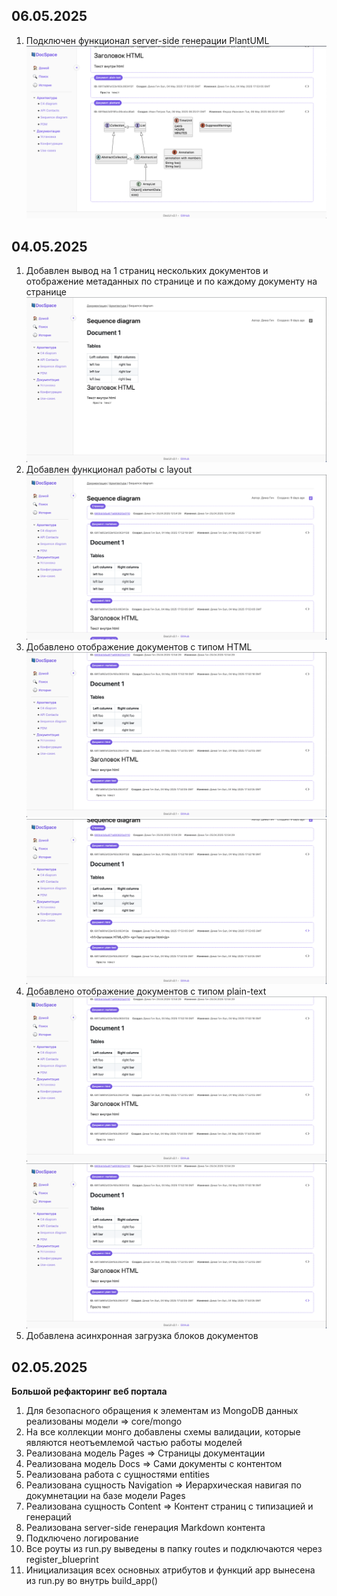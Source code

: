 ## 06.05.2025
1. Подключен функционал server-side генерации PlantUML
![alt text](docs/img/image-7.png)


## 04.05.2025

1. Добавлен вывод на 1 страниц нескольких документов и отображение метаданных по странице и по каждому документу на странице
![alt text](docs/img/image-1.png)
2. Добавлен функционал работы с layout
![alt text](docs/img/image-2.png)
3. Добавлено отображение документов с типом HTML 
![alt text](docs/img/image-3.png)
![alt text](docs/img/image-4.png)
4. Добавлено отображение документов с типом plain-text
![alt text](docs/img/image-5.png)
![alt text](docs/img/image-6.png)
5. Добавлена асинхронная загрузка блоков документов

## 02.05.2025
**Большой рефакторинг веб портала**

1. Для безопасного обращения к элементам из MongoDB данных реализованы модели => core/mongo
2. На все коллекции монго добавлены схемы валидации, которые являются неотъемлемой частью работы моделей
3. Реализована модель Pages => Страницы документации
4. Реализована модель Docs => Сами документы с контентом
5. Реализована работа с сущностями entities
6. Реализована сущность Navigation => Иерархическая навигая по докумнетации на базе модели Pages
7. Реализована сущность Content => Контент страниц с типизацией и генераций
8. Реализована server-side генерация Markdown контента
9. Подключено логирование
10. Все роуты из run.py выведены в папку routes и подключаются через register_blueprint
11. Инициализация всех основных атрибутов и функций app вынесена из run.py во внутрь build_app()

